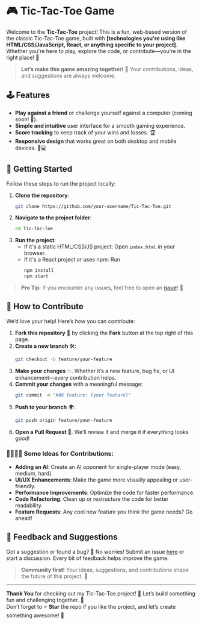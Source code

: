 # 🎮 Tic-Tac-Toe Game

Welcome to the **Tic-Tac-Toe** project! This is a fun, web-based version of the classic Tic-Tac-Toe game, built with **[technologies you're using like HTML/CSS/JavaScript, React, or anything specific to your project]**. Whether you're here to play, explore the code, or contribute—you're in the right place! 🌟

> **Let’s make this game amazing together!** 🎉 Your contributions, ideas, and suggestions are always welcome.

## 🕹️ Features

- **Play against a friend** or challenge yourself against a computer (coming soon! 🤖).
- **Simple and intuitive** user interface for a smooth gaming experience.
- **Score tracking** to keep track of your wins and losses. 🏆
- **Responsive design** that works great on both desktop and mobile devices. 📱💻

## 🚀 Getting Started

Follow these steps to run the project locally:

1. **Clone the repository**:
   ```bash
   git clone https://github.com/your-username/Tic-Tac-Toe.git
   ```
2. **Navigate to the project folder**:
   ```bash
   cd Tic-Tac-Toe
   ```
3. **Run the project**:
   - If it's a static HTML/CSS/JS project: Open `index.html` in your browser.
   - If it's a React project or uses npm: Run
     ```bash
     npm install
     npm start
     ```

> **Pro Tip**: If you encounter any issues, feel free to open an [issue](https://github.com/your-username/tictactoe/issues)! 🐞

## 🤝 How to Contribute

We’d love your help! Here’s how you can contribute:

1. **Fork this repository** 🍴 by clicking the **Fork** button at the top right of this page.
2. **Create a new branch** 🛠️:
   ```bash
   git checkout -b feature/your-feature
   ```
3. **Make your changes** ✨. Whether it’s a new feature, bug fix, or UI enhancement—every contribution helps.
4. **Commit your changes** with a meaningful message:
   ```bash
   git commit -m "Add feature: [your feature]"
   ```
5. **Push to your branch** 🌍:
   ```bash
   git push origin feature/your-feature
   ```
6. **Open a Pull Request** 🚀. We’ll review it and merge it if everything looks good!

### 👩‍💻🧑‍💻 Some Ideas for Contributions:
- **Adding an AI**: Create an AI opponent for single-player mode (easy, medium, hard).
- **UI/UX Enhancements**: Make the game more visually appealing or user-friendly.
- **Performance Improvements**: Optimize the code for faster performance.
- **Code Refactoring**: Clean up or restructure the code for better readability.
- **Feature Requests**: Any cool new feature you think the game needs? Go ahead!

## 💬 Feedback and Suggestions

Got a suggestion or found a bug? 🐛 No worries! Submit an issue [here](https://github.com/your-username/tictactoe/issues) or start a discussion. Every bit of feedback helps improve the game.

> **Community first!** Your ideas, suggestions, and contributions shape the future of this project. 💪

---

**Thank You** for checking out my Tic-Tac-Toe project! 🙌 Let’s build something fun and challenging together. 🚀  
Don’t forget to ⭐ **Star** the repo if you like the project, and let’s create something awesome! 🌟
